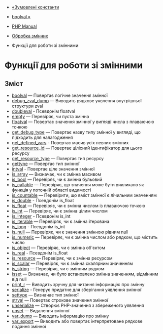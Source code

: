 - [«Зумовлені константи](var.constants.md)
- [boolval »](function.boolval.md)

- [PHP Manual](index.md)
- [Обробка змінних](book.var.md)
- Функції для роботи зі змінними

# Функції для роботи зі змінними

## Зміст

- [boolval](function.boolval.md) — Повертає логічне значення
змінної
- [debug_zval_dump](function.debug-zval-dump.md) — Виводить рядкове
уявлення внутрішньої структури zval
- [doubleval](function.doubleval.md) - Псевдонім floatval
- [empty](function.empty.md) — Перевіряє, чи пуста змінна
- [floatval](function.floatval.md) — Повертає значення змінної
у вигляді числа з плаваючою точкою
- [get_debug_type](function.get-debug-type.md) — Повертає назву типу
змінної у вигляді, що підходить для налагодження
- [get_defined_vars](function.get-defined-vars.md) - Повертає
масив усіх певних змінних
- [get_resource_id](function.get-resource-id.md) — Повертає
цілісний ідентифікатор для цього ресурсу
- [get_resource_type](function.get-resource-type.md) — Повертає
тип ресурсу
- [gettype](function.gettype.md) — Повертає тип змінної
- [intval](function.intval.md) - Повертає ціле значення
змінної
- [is_array](function.is-array.md) — Визначає, чи є
змінна масивом
- [is_bool](function.is-bool.md) — Перевіряє, чи є змінна
бульовий
- [is_callable](function.is-callable.md) — Перевіряє, що значення
може бути викликано як функція у поточній області видимості
- [is_countable](function.is-countable.md) — Перевірити, що
вміст змінної є лічильним значенням
- [is_double](function.is-double.md) - Псевдонім is_float
- [is_float](function.is-float.md) — Перевіряє, чи є
змінна числом із плаваючою точкою
- [is_int](function.is-int.md) — Перевіряє, чи є змінна
цілим числом
- [is_integer](function.is-integer.md) - Псевдонім is_int
- [is_iterable](function.is-iterable.md) — Перевіряє, чи є
змінна ітерована
- [is_long](function.is-long.md) - Псевдонім is_int
- [is_null](function.is-null.md) — Перевіряє, чи є значення
змінною рівним null
- [is_numeric](function.is-numeric.md) — Перевіряє, чи є
змінна числом або рядком, що містить число
- [is_object](function.is-object.md) — Перевіряє, чи є
змінна об'єктом
- [is_real](function.is-real.md) - Псевдонім is_float
- [is_resource](function.is-resource.md) — Перевіряє, чи є
змінна ресурсом
- [is_scalar](function.is-scalar.md) — Перевіряє, чи є
змінна скалярним значенням
- [is_string](function.is-string.md) — Перевіряє, чи є
змінним рядком
- [isset](function.isset.md) — Визначає, чи було встановлено
змінна значенням, відмінним від null
- [print_r](function.print-r.md) — Виводить зручну для читання інформацію
про змінну
- [serialize](function.serialize.md) - Генерує придатне для
зберігання уявлення змінної
- [settype](function.settype.md) — Визначає тип змінної
- [strval](function.strval.md) — Повертає строкове значення
змінної
- [unserialize](function.unserialize.md) — Створює PHP-значення з
збереженого уявлення
- [unset](function.unset.md) — Видалення змінної
- [var_dump](function.var-dump.md) — Виводить інформацію про змінну
- [var_export](function.var-export.md) — Виводить або повертає
інтерпретоване рядкове подання змінної

